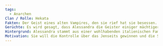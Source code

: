 ```yaml
---
tags:
  - Anarchen
Clan / Rolle: Hekata
Fakten: Der Geist eines alten Vampires, den sie rief hat sie besessen. Sie arbeitet mit Silas Greves zusammen, denn sie denkt, dass seine Geschichte den Geist aus ihrem Kopf heraus schreiben kann.
Gerüchte: Es wird gesagt, dass Alessandra die Geister einiger mächtiger Vampire in einem uralten Artefakt gefangen hält, das ihr unermessliche Macht verleiht.
Hintergrund: Alessandra stammt aus einer wohlhabenden italienischen Familie, die tief in den dunklen Künsten verwurzelt ist. Sie wurde von einem Giovanni umarmt, der ihre Talente im Umgang mit den Toten schätzte.
Motivation: Sie will die Kontrolle über das Jenseits gewinnen und die Seelen der Toten in ihrer Macht gefangen halten.
---
```

